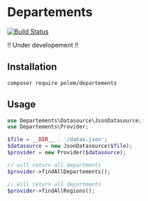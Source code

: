# Departements

[![Build Status](https://secure.travis-ci.org/polem/departements.png)](http://travis-ci.org/polem/departements)

!! Under developement !!

## Installation

`composer require polem/departements`

## Usage

```php
use Departements\Datasource\JsonDatasource;
use Departements\Provider;

$file = __DIR__ . '/datas.json';
$datasource = new JsonDatasource($file);
$provider = new Provider($datasource);

// will return all departments
$provider->findAllDepartements();

// will return all departments
$provider->findAllRegions();
```
